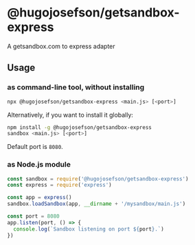 # @hugojosefson/getsandbox-express
A getsandbox.com to express adapter

## Usage

### as command-line tool, without installing

```bash
npx @hugojosefson/getsandbox-express <main.js> [<port>]
```

Alternatively, if you want to install it globally:

```bash
npm install -g @hugojosefson/getsandbox-express
sandbox <main.js> [<port>]
```

Default port is `8080`.

### as Node.js module

```js
const sandbox = require('@hugojosefson/getsandbox-express')
const express = require('express')

const app = express()
sandbox.loadSandbox(app, __dirname + '/mysandbox/main.js')

const port = 8080
app.listen(port, () => {
  console.log(`Sandbox listening on port ${port}.`)
})
```
